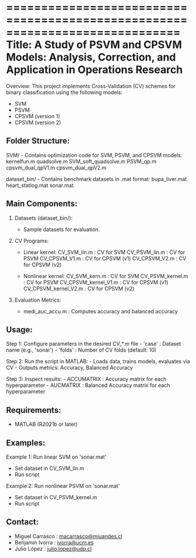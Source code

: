 =============================================================================
 Title: A Study of PSVM and CPSVM Models: Analysis, Correction, and Application in Operations Research
 =============================================================================

 Overview:
 This project implements Cross-Validation (CV) schemes for binary classification 
 using the following models:
   - SVM
   - PSVM
   - CPSVM (version 1)
   - CPSVM (version 2)

 Folder Structure:
 -----------------
 SVM/                - Contains optimization code for SVM, PSVM, and CPSVM models:
     kernelfun.m
     quadsolve.m
     SVM_soft_quadsolve.m
     PSVM_qp.m
     cpsvm_dual_qpV1.m
     cpsvm_dual_qpV2.m

 dataset_bin/        - Contains benchmark datasets in .mat format:
     bupa_liver.mat
     heart_statlog.mat
     sonar.mat

 Main Components:
 ----------------
 1. Datasets (dataset_bin/):
    - Sample datasets for evaluation.

 2. CV Programs:
    - Linear kernel:
       CV_SVM_lin.m          : CV for SVM
       CV_PSVM_lin.m         : CV for PSVM
       CV_CPSVM_V1.m         : CV for CPSVM (v1)
       CV_CPSVM_V2.m         : CV for CPSVM (v2)

    - Nonlinear kernel:
       CV_SVM_kern.m         : CV for SVM
       CV_PSVM_kernel.m      : CV for PSVM
       CV_CPSVM_kernel_V1.m  : CV for CPSVM (v1)
       CV_CPSVM_kernel_V2.m  : CV for CPSVM (v2)

 3. Evaluation Metrics:
    - medi_auc_accu.m        : Computes accuracy and balanced accuracy

 Usage:
 ------
 Step 1: Configure parameters in the desired CV_*.m file
         - 'case'  : Dataset name (e.g., 'sonar')
         - 'folds' : Number of CV folds (default: 10)

 Step 2: Run the script in MATLAB:
         - Loads data, trains models, evaluates via CV
         - Outputs metrics: Accuracy, Balanced Accuracy

 Step 3: Inspect results:
         - ACCUMATRIX : Accuracy matrix for each hyperparameter
         - AUCMATRIX  : Balanced Accuracy matrix for each hyperparameter

 Requirements:
 -------------
 - MATLAB (R2021b or later)

 Examples:
 ---------
 Example 1: Run linear SVM on 'sonar.mat'
   - Set dataset in CV_SVM_lin.m
   - Run script

 Example 2: Run nonlinear PSVM on 'sonar.mat'
   - Set dataset in CV_PSVM_kernel.m
   - Run script

 Contact:
 --------
 - Miguel Carrasco   : macarrasco@miuandes.cl
 - Benjamin Ivorra   : ivorra@ucm.es
 - Julio López       : julio.lopez@udp.cl
